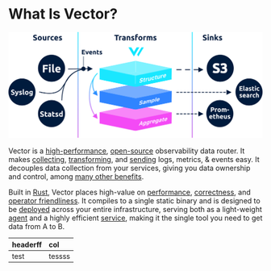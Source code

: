 # What Is Vector?

![](assets/components.svg)

Vector is a [high-performance][docs.performance], [open-source][url.vector_repo] observability data router. It makes [collecting][docs.sources], [transforming][docs.transforms], and [sending][docs.sinks] logs, metrics, & events easy. It decouples data collection from your services, giving you data ownership and control, among [many other benefits][docs.use_cases].

Built in [Rust][url.rust], Vector places high-value on [performance][docs.performance], [correctness][docs.correctness], and [operator friendliness][docs.administration]. It compiles to a single static binary and is designed to be [deployed][docs.deployment] across your entire infrastructure, serving both as a light-weight [agent][docs.agent_role] and a highly efficient [service][docs.service_role], making it the single tool you need to get data from A to B.

| headerff | col    |
|:---------|:-------|
| test     | tessss |


[docs.administration]: /usage/administration
[docs.agent_role]: /setup/deployment/roles/agent.md
[docs.correctness]: /correctness.md
[docs.deployment]: /setup/deployment
[docs.performance]: /performance.md
[docs.service_role]: /setup/deployment/roles/service.md
[docs.sinks]: /usage/configuration/sinks
[docs.sources]: /usage/configuration/sources
[docs.transforms]: /usage/configuration/transforms
[docs.use_cases]: /use-cases
[url.rust]: https://www.rust-lang.org/
[url.vector_repo]: https://github.com/timberio/vector

